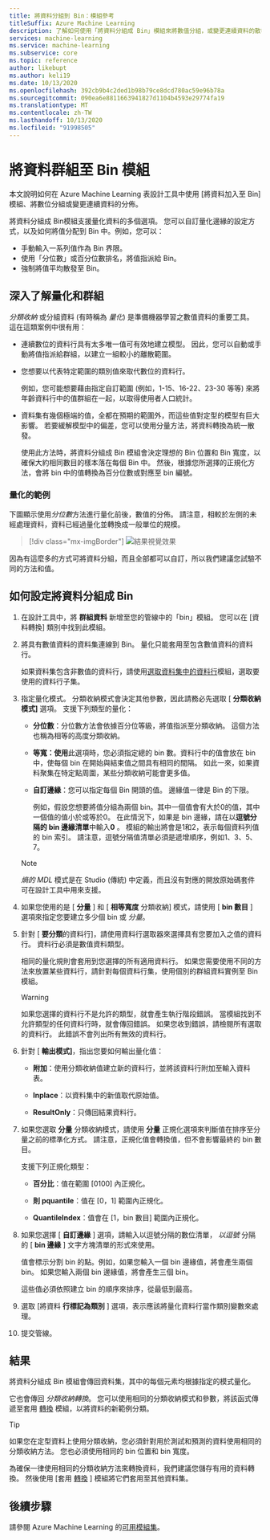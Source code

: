 ```yaml
---
title: 將資料分組到 Bin：模組參考
titleSuffix: Azure Machine Learning
description: 了解如何使用「將資料分組成 Bin」模組來將數值分組，或變更連續資料的散發。
services: machine-learning
ms.service: machine-learning
ms.subservice: core
ms.topic: reference
author: likebupt
ms.author: keli19
ms.date: 10/13/2020
ms.openlocfilehash: 392cb9b4c2ded1b98b79ce8dcd780ac59e96b78a
ms.sourcegitcommit: 090ea6e8811663941827d1104b4593e29774fa19
ms.translationtype: MT
ms.contentlocale: zh-TW
ms.lasthandoff: 10/13/2020
ms.locfileid: "91998505"
---
```

# <a name="group-data-into-bins-module"></a>將資料群組至 Bin 模組

本文說明如何在 Azure Machine Learning 表設計工具中使用 [將資料加入至 Bin] 模組、將數位分組或變更連續資料的分佈。

將資料分組成 Bin模組支援量化資料的多個選項。 您可以自訂量化邊緣的設定方式，以及如何將值分配到 Bin 中。例如，您可以：  

+ 手動輸入一系列值作為 Bin 界限。  
+ 使用「分位數」或百分位數排名，將值指派給 Bin。  
+ 強制將值平均散發至 Bin。  

## <a name="more-about-binning-and-grouping"></a>深入了解量化和群組

*分類收納* 或分組資料 (有時稱為 *量化*) 是準備機器學習之數值資料的重要工具。 這在這類案例中很有用：

+ 連續數位的資料行具有太多唯一值可有效地建立模型。 因此，您可以自動或手動將值指派給群組，以建立一組較小的離散範圍。

+ 您想要以代表特定範圍的類別值來取代數位的資料行。

    例如，您可能想要藉由指定自訂範圍 (例如，1-15、16-22、23-30 等等) 來將年齡資料行中的值群組在一起，以取得使用者人口統計。

+ 資料集有幾個極端的值，全都在預期的範圍外，而這些值對定型的模型有巨大影響。 若要緩解模型中的偏差，您可以使用分量方法，將資料轉換為統一散發。

    使用此方法時，將資料分組成 Bin 模組會決定理想的 Bin 位置和 Bin 寬度，以確保大約相同數目的樣本落在每個 Bin 中。 然後，根據您所選擇的正規化方法，會將 bin 中的值轉換為百分位數或對應至 bin 編號。

### <a name="examples-of-binning"></a>量化的範例

下圖顯示使用*分位數*方法進行量化前後，數值的分佈。 請注意，相較於左側的未經處理資料，資料已經過量化並轉換成一般單位的規模。  

> [!div class="mx-imgBorder"]
> ![結果視覺效果](media/module/group-data-into-bins-result-example.png)

因為有這麼多的方式可將資料分組，而且全部都可以自訂，所以我們建議您試驗不同的方法和值。 

## <a name="how-to-configure-group-data-into-bins"></a>如何設定將資料分組成 Bin

1. 在設計工具中，將 **群組資料** 新增至您的管線中的「bin」模組。 您可以在 [資料轉換] 類別中找到此模組。

2. 將具有數值資料的資料集連線到 Bin。 量化只能套用至包含數值資料的資料行。 

    如果資料集包含非數值的資料行，請使用[選取資料集中的資料行](select-columns-in-dataset.md)模組，選取要使用的資料行子集。

3. 指定量化模式。 分類收納模式會決定其他參數，因此請務必先選取 [ **分類收納模式]** 選項。 支援下列類型的量化：

    - **分位數**：分位數方法會依據百分位等級，將值指派至分類收納。 這個方法也稱為相等的高度分類收納。

    - **等寬：使用**此選項時，您必須指定總的 bin 數。資料行中的值會放在 bin 中，使每個 bin 在開始與結束值之間具有相同的間隔。 如此一來，如果資料聚集在特定點周圍，某些分類收納可能會更多值。

    - **自訂邊緣**：您可以指定每個 Bin 開頭的值。 邊緣值一律是 Bin 的下限。 
    
      例如，假設您想要將值分組為兩個 bin。其中一個值會有大於0的值，其中一個值的值小於或等於0。 在此情況下，如果是 bin 邊緣，請在以**逗號分隔的 bin 邊緣清單**中輸入**0** 。 模組的輸出將會是1和2，表示每個資料列值的 bin 索引。 請注意，逗號分隔值清單必須是遞增順序，例如1、3、5、7。
    
    > [!Note]
    > *熵的 MDL* 模式是在 Studio (傳統) 中定義，而且沒有對應的開放原始碼套件可在設計工具中用來支援。        

4. 如果您使用的是 [ **分量** ] 和 [ **相等寬度** 分類收納] 模式，請使用 [ **bin 數目** ] 選項來指定您要建立多少個 bin 或 *分量*。

5. 針對 [ **要分類**的資料行]，請使用資料行選取器來選擇具有您要加入之值的資料行。 資料行必須是數值資料類型。

    相同的量化規則會套用到您選擇的所有適用資料行。 如果您需要使用不同的方法來放置某些資料行，請針對每個資料行集，使用個別的群組資料實例至 Bin 模組。

    > [!WARNING]
    > 如果您選擇的資料行不是允許的類型，就會產生執行階段錯誤。 當模組找到不允許類型的任何資料行時，就會傳回錯誤。 如果您收到錯誤，請檢閱所有選取的資料行。 此錯誤不會列出所有無效的資料行。

6. 針對 [ **輸出模式]**，指出您要如何輸出量化值：

    + **附加**：使用分類收納值建立新的資料行，並將該資料行附加至輸入資料表。

    + **Inplace**：以資料集中的新值取代原始值。

    + **ResultOnly**：只傳回結果資料行。

7. 如果您選取 **分量** 分類收納模式，請使用 **分量** 正規化選項來判斷值在排序至分量之前的標準化方式。 請注意，正規化值會轉換值，但不會影響最終的 bin 數目。

    支援下列正規化類型：

    + **百分比**：值在範圍 [0100] 內正規化。

    + **則 pquantile**：值在 [0，1] 範圍內正規化。

    + **QuantileIndex**：值會在 [1，bin 數目] 範圍內正規化。

8. 如果您選擇 [ **自訂邊緣** ] 選項，請輸入以逗號分隔的數位清單， *以逗號* 分隔的 [ **bin 邊緣** ] 文字方塊清單的形式來使用。 

    值會標示分割 bin 的點。例如，如果您輸入一個 bin 邊緣值，將會產生兩個 bin。 如果您輸入兩個 bin 邊緣值，將會產生三個 bin。

    這些值必須依照建立 bin 的順序來排序，從最低到最高。

10. 選取 [將資料 **行標記為類別** ] 選項，表示應該將量化資料行當作類別變數來處理。

11. 提交管線。

## <a name="results"></a>結果

將資料分組成 Bin 模組會傳回資料集，其中的每個元素均根據指定的模式量化。 

它也會傳回 *分類收納轉換*。 您可以使用相同的分類收納模式和參數，將該函式傳遞至套用 [轉換](apply-transformation.md) 模組，以將資料的新範例分類。  

> [!TIP]
> 如果您在定型資料上使用分類收納，您必須針對用於測試和預測的資料使用相同的分類收納方法。 您也必須使用相同的 bin 位置和 bin 寬度。 
> 
> 為確保一律使用相同的分類收納方法來轉換資料，我們建議您儲存有用的資料轉換。 然後使用 [套用 [轉換](apply-transformation.md) ] 模組將它們套用至其他資料集。

## <a name="next-steps"></a>後續步驟

請參閱 Azure Machine Learning 的[可用模組集](module-reference.md)。 
